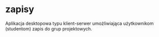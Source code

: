 # zapisy
Aplikacja desktopowa typu klient-serwer umożliwiająca użytkownikom (studentom) zapis do grup projektowych.
